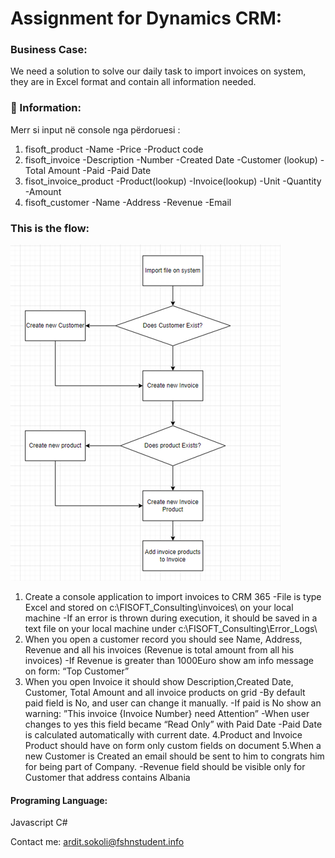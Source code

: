 # Assignment for Dynamics CRM:

### Business Case: 
We need a solution to solve our daily task to import invoices on system, they are in Excel format and contain all information needed.
### 📕 Information:

Merr si input në console nga përdoruesi :
1. fisoft_product
-Name
-Price
-Product code
2. fisoft_invoice
-Description
-Number
-Created Date
-Customer (lookup)
-Total Amount
-Paid
-Paid Date
3. fisot_invoice_product
-Product(lookup)
-Invoice(lookup)
-Unit
-Quantity
-Amount
4. fisoft_customer
-Name
-Address
-Revenue
-Email

### This is the flow: 

![plot](./img/bllokskema.png)

1. Create a console application to import invoices to CRM 365
-File is type Excel and stored on c:\FISOFT_Consulting\invoices\  on your local machine
-If an error is thrown during execution, it should be saved in a text file on your local machine under c:\FISOFT_Consulting\Error_Logs\  
2. When you open a customer record you should see Name, Address, Revenue and all his invoices (Revenue is total amount from all his invoices)
-If Revenue is greater than 1000Euro show am info message on form: “Top Customer”
3. When you open Invoice it should show Description,Created Date, Customer, Total Amount and all invoice products on grid 
-By default paid field is No, and user can change it manually.
-If paid is No show an warning: ”This invoice {Invoice Number} need Attention”
-When user changes to yes this field became “Read Only” with  Paid Date
-Paid Date is calculated automatically with current date.
4.Product and Invoice Product should have on form only custom fields on document
5.When a new Customer is Created an email should be sent to him to congrats him for being part of Company.
-Revenue field should be visible only for Customer that address contains Albania

#### Programing Language:
Javascript
C#

Contact me:  [ardit.sokoli@fshnstudent.info](mailto:ardit.sokoli@ap.edu.al?subject=[GitHub]%20Source%20Han%20Sans)
